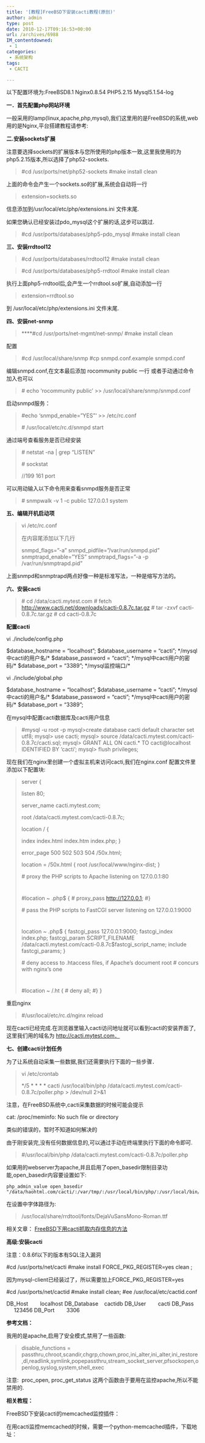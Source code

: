 ```yaml
---
title: '[教程]FreeBSD下安装cacti教程(原创)'
author: admin
type: post
date: 2010-12-17T09:16:53+00:00
url: /archives/6988
IM_contentdowned:
 - 1
categories:
 - 系统架构
tags:
 - CACTI

---
```

以下配置环境为:FreeBSD8.1 Nginx0.8.54 PHP5.2.15 Mysql5.1.54-log

**一．首先配置php网站环境**

一般采用的lamp(linux,apache,php,mysql),我们这里用的是FreeBSD的系统,web用的是Nginx,平台搭建教程请参考:

**二.安装sockets扩展**

注意要选择sockets的扩展版本与您所使用的php版本一致,这里我使用的为php5.2.15版本,所以选择了php52-sockets.

> #cd /usr/ports/net/php52-sockets
> #make install clean

上面的命令会产生一个sockets.so的扩展,系统会自动将一行

> extension=sockets.so

信息添加到/usr/local/etc/php/extensions.ini 文件末尾.

如果您确认已经安装过pdo_mysql这个扩展的话,这步可以跳过.

> #cd /usr/ports/databases/php5-pdo_mysql
> #make install clean

**三、安装rrdtool12**

> #cd /usr/ports/databases/rrdtool12
> #make install clean

> #cd /usr/ports/databases/php5-rrdtool
> #make install clean

执行上面php5-rrdtool后,会产生一个rrdtool.so扩展,自动添加一行

>

> extension=rrdtool.so
>

到 /usr/local/etc/php/extensions.ini 文件末尾.

**四、安装net-snmp**

> ****#cd /usr/ports/net-mgmt/net-snmp/
> #make install clean

配置

> #cd /usr/local/share/snmp
> #cp snmpd.conf.example snmpd.conf

编辑snmpd.conf,在文本最后添加 rocommunity public 一行
或者手动通过命令加入也可以

> \# echo ‘rocommunity public’ >> /usr/local/share/snmp/snmpd.conf

启动snmpd服务：

> #echo ‘snmpd_enable=”YES”‘ >> /etc/rc.conf
>
> \# /usr/local/etc/rc.d/snmpd start

通过端号查看服务是否已经安装

> \# netstat -na | grep “LISTEN”
>
> \# sockstat
>
> //199 161 port

可以用动输入以下命令用来查看snmpd服务是否正常

> \# snmpwalk -v 1 -c public 127.0.0.1 system

**五、编辑开机启动项**

> vi /etc/rc.conf
>
> 在内容尾添加以下几行
>
> snmpd_flags=”-a”
> snmpd_pidfile=”/var/run/snmpd.pid”
> snmptrapd_enable=”YES”
> snmptrapd_flags=”-a -p /var/run/snmptrapd.pid”

上面snmpd和snmptrapd两点好像一种是标准写法，一种是缩写方法的。

**六、安装cacti**

> \# cd /data/cacti.mytest.com
> \# fetch http://www.cacti.net/downloads/cacti-0.8.7c.tar.gz
> \# tar -zxvf cacti-0.8.7c.tar.gz
> \# cd cacti-0.8.7c

**配置cacti**

 vi ./include/config.php

$database_hostname = “localhost”;
$database_username = “cacti”; \*/mysql中cacti的用户名/\*
$database_password = “cacti”; \*/mysql中cacti用户的密码/\*
$database_port = “3389”; \*/mysql监控端口/\*

vi ./include/global.php

$database_hostname = “localhost”;
$database_username = “cacti”; \*/mysql中cacti的用户名/\*
$database_password = “cacti”; \*/mysql中cacti用户的密码/\*
$database_port = “3389”;

在mysql中配置cacti数据库及cacti用户信息

> #mysql -u root -p
> mysql>create database cacti default character set utf8;
> mysql> use cacti;
> mysql> source /data/cacti.mytest.com/cacti-0.8.7c/cacti.sql;
> mysql> GRANT ALL ON cacti.* TO cacti@localhost IDENTIFIED BY ‘cacti’;
> mysql> flush privileges;

现在我们在nginx里创建一个虚拟主机来访问cacti,我们在nginx.conf 配置文件里添加以下配置块:

> server {
>
> listen 80;
>
> server_name cacti.mytest.com;
>
> root /data/cacti.mytest.com/cacti-0.8.7c;
>
> location / {
>
> index index.html index.htm index.php;
> }
>
> error_page 500 502 503 504 /50x.html;
>
> location = /50x.html {
> root /usr/local/www/nginx-dist;
> }
>
> \# proxy the PHP scripts to Apache listening on 127.0.0.1:80
> #
> #location ~ .php$ {
> \# proxy_pass http://127.0.0.1;
> #}
>
> \# pass the PHP scripts to FastCGI server listening on 127.0.0.1:9000
> #
>
> location ~ .php$ {
> fastcgi_pass 127.0.0.1:9000;
> fastcgi_index index.php;
> fastcgi\_param SCRIPT\_FILENAME /data/cacti.mytest.com/cacti-0.8.7c$fastcgi\_script\_name;
> include fastcgi_params;
> }
>
> \# deny access to .htaccess files, if Apache’s document root
> \# concurs with nginx’s one
> #
> #location ~ /.ht {
> \# deny all;
> #}
> }

重启nginx

> #/usr/local/etc/rc.d/nginx reload

现在cacti已经完成.在浏览器里输入cacti访问地址就可以看到cacti的安装界面了,这里我们用的域名为 http://cacti.mytest.com．

**七、创建cacti计划任务**

为了让系统自动采集一些数据,我们还需要执行下面的一些步骤．

> vi /etc/crontab
>
> \*/5 \* \* \* * cacti /usr/local/bin/php /data/cacti.mytest.com/cacti-0.8.7c/poller.php > /dev/null 2>&1

注意，在FreeBSD系统中,cacti采集数据的时候可能会提示

 cat: /proc/meminfo: No such file or directory

类似的错误的，暂时不知道如何解决的

由于刚安装完,没有任何数据信息的,可以通过手动在终端里执行下面的命令即可.

> #/usr/local/bin/php /data/cacti.mytest.com/cacti-0.8.7c/poller.php

如果用的webserver为apache,并且启用了open\_basedir限制目录功能,open\_basedir内容要设置如下:

```
php_admin_value open_basedir "/data/haohtml.com/cacti/:/var/tmp/:/usr/local/bin/php/:/usr/local/bin/snmpwalk/:/usr/local/bin/snmpbulkwalk/:/usr/local/bin/snmpgetnext/:/usr/local/bin/snmpget/:/usr/local/bin/rrdtool/:/usr/bin/perl/:/usr/local/share/rrdtool/fonts/"
```

在设置中字体路径为:

> /usr/local/share/rrdtool/fonts/DejaVuSansMono-Roman.ttf

相关文章： [FreeBSD下用cacti抓取内存信息的方法](http://blog.haohtml.com/index.php/archives/4824)

**高级:安装cacti**

注意：0.8.6f以下的版本有SQL注入漏洞

#cd /usr/ports/net/cacti
#make install FORCE\_PKG\_REGISTER=yes clean ;

因为mysql-client已经装过了，所以需要加上FORCE\_PKG\_REGISTER=yes

#cd /usr/ports/net/cactid
#make install clean;
#ee /usr/local/etc/cactid.conf

DB_Host        localhost
DB_Database    cactidb
DB_User        cacti
DB_Pass        123456
DB_Port        3306

**参考文档：**

我用的是apache,启用了安全模式,禁用了一些函数:

> disable\_functions = passthru,chroot,scandir,chgrp,chown,proc,ini\_alter,ini\_alter,ini\_restore,dl,readlink,symlink,popepassthru,stream\_socket\_server,pfsockopen,openlog,syslog,system,shell_exec

注意:  proc_open, proc_get_status 这两个函数由于要用在监控apache,所以不能禁用的.

**相关教程：**

FreeBSD下安装cacti的memcached监控插件：

在用cacti监控memcached的时候，需要一个python-memcached插件，下载地址：